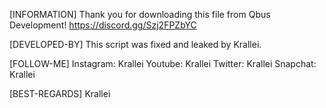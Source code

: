 [INFORMATION]
Thank you for downloading this file from Qbus Development! https://discord.gg/Szj2FPZbYC

[DEVELOPED-BY]
This script was fixed and leaked by Krallei. 

[FOLLOW-ME]
Instagram: Krallei
Youtube: Krallei
Twitter: Krallei
Snapchat: Krallei

[BEST-REGARDS]
Krallei
